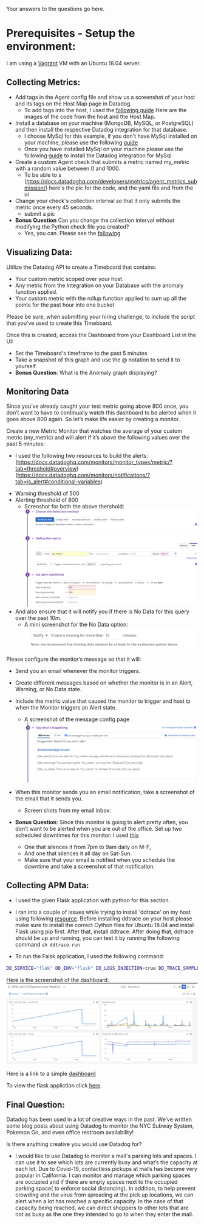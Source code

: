 Your answers to the questions go here.
# Prerequisites - Setup the environment:
I am using a [Vagrant](https://learn.hashicorp.com/collections/vagrant/getting-started) VM with an Ubuntu 18.04 server.

## Collecting Metrics:

* Add tags in the Agent config file and show us a screenshot of your host and its tags on the Host Map page in Datadog.
  - To add tags into the host, I used the [following guide](https://docs.datadoghq.com/getting_started/tagging/assigning_tags?tab=noncontainerizedenvironments)
  Here are the images of the code from the host and the Host Map.
* Install a database on your machine (MongoDB, MySQL, or PostgreSQL) and then install the respective Datadog integration for that database.
  - I choose MySql for this example, if you don't have MySql installed on your machine, please use the following [guide](https://www.digitalocean.com/community/tutorials/how-to-install-mysql-on-ubuntu-18-04)
  - Once you have installed MySql on your machine please use the following [guide](https://docs.datadoghq.com/integrations/mysql/?tab=host#pagetitle) to install the Datadog integration for MySql.
* Create a custom Agent check that submits a metric named my_metric with a random value between 0 and 1000.
  - To be able to s (https://docs.datadoghq.com/developers/metrics/agent_metrics_submission/)
  here's the pic for the code, and the yaml file and from the  ui 
* Change your check's collection interval so that it only submits the metric once every 45 seconds.
  - submit a pic
* **Bonus Question** Can you change the collection interval without modifying the Python check file you created?
  - Yes, you can. Please see the [following](https://docs.datadoghq.com/developers/write_agent_check/?tab=agentv6v7#collection-interval)

## Visualizing Data:

Utilize the Datadog API to create a Timeboard that contains:

* Your custom metric scoped over your host.
* Any metric from the Integration on your Database with the anomaly function applied.
* Your custom metric with the rollup function applied to sum up all the points for the past hour into one bucket

Please be sure, when submitting your hiring challenge, to include the script that you've used to create this Timeboard.

Once this is created, access the Dashboard from your Dashboard List in the UI:

* Set the Timeboard's timeframe to the past 5 minutes
* Take a snapshot of this graph and use the @ notation to send it to yourself.
* **Bonus Question**: What is the Anomaly graph displaying?


## Monitoring Data

Since you’ve already caught your test metric going above 800 once, you don’t want to have to continually watch this dashboard to be alerted when it goes above 800 again. So let’s make life easier by creating a monitor.

Create a new Metric Monitor that watches the average of your custom metric (my_metric) and will alert if it’s above the following values over the past 5 minutes:
- I used the following two resources to build the alerts:
 (https://docs.datadoghq.com/monitors/monitor_types/metric/?tab=threshold#overview)
 (https://docs.datadoghq.com/monitors/notifications/?tab=is_alert#conditional-variables)

* Warning threshold of 500
* Alerting threshold of 800
  - Screnshot for both the above thershold: ![](screenshot/alert-config.PNG)
* And also ensure that it will notify you if there is No Data for this query over the past 10m.
  - A mini screenshot for the No Data option: ![](screenshot/No-data.PNG)

Please configure the monitor’s message so that it will:

* Send you an email whenever the monitor triggers.
* Create different messages based on whether the monitor is in an Alert, Warning, or No Data state.
* Include the metric value that caused the monitor to trigger and host ip when the Monitor triggers an Alert state.
  - A screenshot of the message config page ![](screenshot/alert-dis-config.PNG) 
* When this monitor sends you an email notification, take a screenshot of the email that it sends you.
  - Screen shots from my email inbox:
  ![]() 


* **Bonus Question**: Since this monitor is going to alert pretty often, you don’t want to be alerted when you are out of the office. Set up two scheduled downtimes for this monitor:
I used [this](https://docs.datadoghq.com/monitors/downtimes/?tab=bymonitorname) 

  * One that silences it from 7pm to 9am daily on M-F,
  * And one that silences it all day on Sat-Sun.
  * Make sure that your email is notified when you schedule the downtime and take a screenshot of that notification.
  
## Collecting APM Data:
- I used the given Flask application with python for this section.

- I ran into a couple of issues while trying to install 'ddtrace' on my host using following [resource](https://docs.datadoghq.com/tracing/setup_overview/setup/python/?tab=containers#follow-the-in-app-documentation-recommended). Before installing ddtrace on your host please make sure to install the correct Cython files for Ubuntu 18.04 and install Flask using pip first. After that, install ddtrace. After doing that, ddtrace should be up and running, you can test it by running the following command ```sh ddtrace-run ```

- To run the Falsk application, I used the following command: 

``` sh
DD_SERVICE="flak" DD_ENV="flask" DD_LOGS_INJECTION=true DD_TRACE_SAMPLE_RATE="1" DD_PROFILING_ENABLED=true ddtrace-run python flaskapp.py
```
Here is the screenshot of the dashboard: ![](screenshot/APM+Mertics-dash.PNG)

Here is a link to a simple [dashboard](https://p.datadoghq.com/sb/ha86c4ioy7wh8zmv-44fd192d58f69ca30af4d1acb9cbff66)

To view the flask appliction click [here](https://github.com/Hesham20/hiring-engineers/blob/master/flaskapp.py).


## Final Question:

Datadog has been used in a lot of creative ways in the past. We’ve written some blog posts about using Datadog to monitor the NYC Subway System, Pokemon Go, and even office restroom availability!

Is there anything creative you would use Datadog for?

- I would like to use Datadog to monitor a mall's parking lots and spaces. I can use it to see which lots are currently busy and what’s the capacity at each lot. Due to Covid-19, contactless pickups at malls has become very popular in California. I can monitor and manage which parking spaces are occupied and if there are empty spaces next to the occupied parking space( to enforce social distancing). In addition, to help prevent crowding and the virus from spreading at the pick up locations, we can alert when a lot has reached a specific capacity. In the case of that capacity being reached, we can direct shoppers to other lots that are not as busy as the one they intended to go to when they enter the mall.
